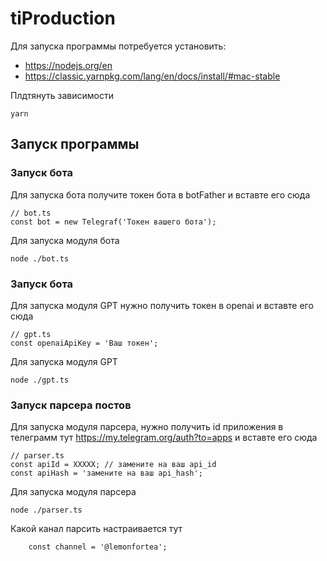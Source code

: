 # tiProduction


Для запуска программы потребуется установить:
- https://nodejs.org/en
- https://classic.yarnpkg.com/lang/en/docs/install/#mac-stable

Плдтянуть зависимости
```
yarn
```


## Запуск программы

### Запуск бота 
Для запуска бота получите токен бота в botFather
и вставте его сюда 
```
// bot.ts
const bot = new Telegraf('Токен вашего бота');
```

Для запуска модуля бота

```
node ./bot.ts
```


### Запуск бота 
Для запуска модуля GPT нужно получить токен в openai
и вставте его сюда 
```
// gpt.ts
const openaiApiKey = 'Ваш токен'; 
```

Для запуска модуля GPT

```
node ./gpt.ts
```


### Запуск парсера постов 
Для запуска модуля парсера, нужно получить id приложения в телеграмм тут https://my.telegram.org/auth?to=apps
и вставте его сюда 
```
// parser.ts
const apiId = XXXXX; // замените на ваш api_id
const apiHash = 'замените на ваш api_hash';
```

Для запуска модуля парсера

```
node ./parser.ts
```


Какой канал парсить настраивается тут 
```
    const channel = '@lemonfortea';
```


